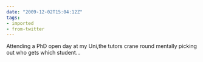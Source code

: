 ```yaml
---
date: "2009-12-02T15:04:12Z"
tags:
- imported
- from-twitter
---
```

Attending a PhD open day at my Uni,the tutors crane round mentally picking out who gets which student…
